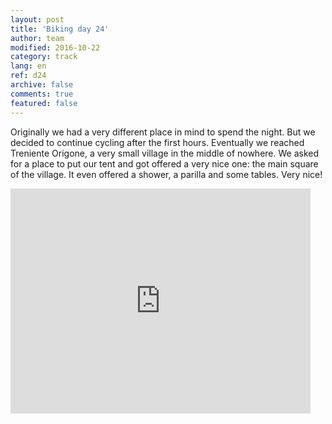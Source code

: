 ```yaml
---   
layout: post 
title: 'Biking day 24'  
author: team 
modified: 2016-10-22
category: track 
lang: en 
ref: d24
archive: false 
comments: true 
featured: false 
--- 
```


 Originally we had a very different place in mind to spend the night. But we decided to continue cycling after the first hours. Eventually we reached Treniente Origone, a very small village in the middle of nowhere. We asked for a place to put our tent and got offered a very nice one: the main square of the village. It even offered a shower, a parilla and some tables. Very nice! 

<iframe width='480' height='360' src='http://track-kit.net/maps_s3/?v=embed&track=231933.gpx' frameborder='0' allowfullscreen></iframe>